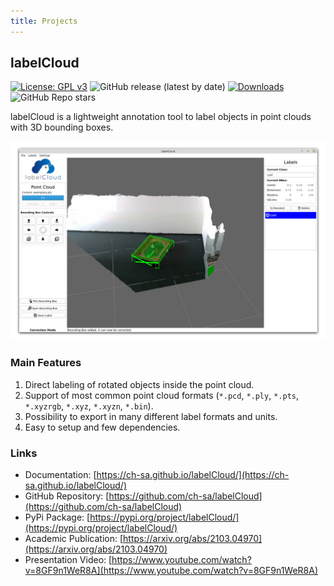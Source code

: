 ```yaml
---
title: Projects
---
```


## labelCloud
[![License: GPL v3](https://img.shields.io/badge/License-GPLv3-blue.svg)](https://www.gnu.org/licenses/gpl-3.0)
![GitHub release (latest by date)](https://img.shields.io/github/v/release/ch-sa/labelCloud)
[![Downloads](https://static.pepy.tech/personalized-badge/labelcloud?period=total&units=international_system&left_color=grey&right_color=blue&left_text=Downloads (pip))](https://pepy.tech/project/labelcloud)
![GitHub Repo stars](https://img.shields.io/github/stars/ch-sa/labelCloud?style=social)


labelCloud is a lightweight annotation tool to label objects in point clouds with 3D bounding boxes.

![Screenshot of labelCloud](/assets/img/labelCloud.jpg)

### Main Features
1. Direct labeling of rotated objects inside the point cloud.
2. Support of most common point cloud formats (`*.pcd`, `*.ply`, `*.pts`, `*.xyzrgb`, `*.xyz`, `*.xyzn`, `*.bin`).
3. Possibility to export in many different label formats and units.
4. Easy to setup and few dependencies.


### Links
* Documentation: [https://ch-sa.github.io/labelCloud/](https://ch-sa.github.io/labelCloud/)
* GitHub Repository: [https://github.com/ch-sa/labelCloud](https://github.com/ch-sa/labelCloud)
* PyPi Package: [https://pypi.org/project/labelCloud/](https://pypi.org/project/labelCloud/)
* Academic Publication: [https://arxiv.org/abs/2103.04970](https://arxiv.org/abs/2103.04970)
* Presentation Video: [https://www.youtube.com/watch?v=8GF9n1WeR8A](https://www.youtube.com/watch?v=8GF9n1WeR8A)